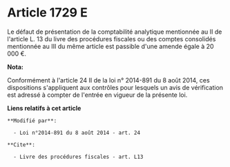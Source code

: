 # Article 1729 E

Le défaut de présentation de la comptabilité analytique mentionnée au II de l'article L. 13 du livre des procédures fiscales
ou des comptes consolidés mentionnée au III du même article est passible d'une amende égale à 20 000 €.

**Nota:**

Conformément à l'article 24 II de la loi n° 2014-891 du 8 août 2014, ces dispositions s'appliquent aux contrôles pour
lesquels un avis de vérification est adressé à compter de l'entrée en vigueur de la présente loi.

**Liens relatifs à cet article**

	**Modifié par**:

	  - Loi n°2014-891 du 8 août 2014 - art. 24

	**Cite**:

	  - Livre des procédures fiscales - art. L13
